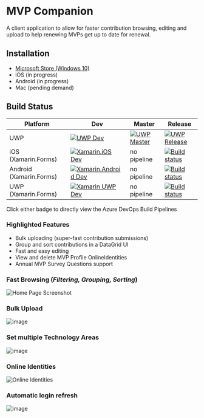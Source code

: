 # MVP Companion 

A client application to allow for faster contribution browsing, editing and upload to help renewing MVPs get up to date for renewal.

## Installation
- [Microsoft Store (Windows 10)](https://www.microsoft.com/store/apps/9NRXNX3WLH77) 
- iOS (in progress)
- Android (in progress)
- Mac (pending demand)

## Build Status
| Platform | Dev | Master | Release |
|----------|-----|--------|---------|
| UWP | [![UWP Dev](https://dev.azure.com/lance/MVP%20Companion%20Ops/_apis/build/status/UWP%20%5BDev%5D)](https://dev.azure.com/lance/MVP%20Companion%20Ops/_build/latest?definitionId=8) | [![UWP Master](https://dev.azure.com/lance/MVP%20Companion%20Ops/_apis/build/status/UWP%20%5BMaster%5D)](https://dev.azure.com/lance/MVP%20Companion%20Ops/_build/latest?definitionId=14) |  [![UWP Release](https://dev.azure.com/lance/MVP%20Companion%20Ops/_apis/build/status/UWP%20%5BRelease%5D)](https://dev.azure.com/lance/MVP%20Companion%20Ops/_build/latest?definitionId=15) |
| iOS (Xamarin.Forms) | [![Xamarin.iOS Dev](https://lance.visualstudio.com/MVP%20Companion%20Ops/_apis/build/status/XF%20iOS)](https://lance.visualstudio.com/MVP%20Companion%20Ops/_build/latest?definitionId=7)  |  no pipeline | [![Build status](https://dev.azure.com/lance/MVP%20Companion%20Ops/_apis/build/status/XF%20iOS%20%5BRelease%5D)](https://dev.azure.com/lance/MVP%20Companion%20Ops/_build/latest?definitionId=18) |
| Android (Xamarin.Forms) | [![Xamarin.Android Dev](https://lance.visualstudio.com/MVP%20Companion%20Ops/_apis/build/status/XF%20Android)](https://lance.visualstudio.com/MVP%20Companion%20Ops/_build/latest?definitionId=13)  |  no pipeline | [![Build status](https://dev.azure.com/lance/MVP%20Companion%20Ops/_apis/build/status/XF%20Android%20%5BRelease%5D)](https://dev.azure.com/lance/MVP%20Companion%20Ops/_build/latest?definitionId=17) |
| UWP (Xamarin.Forms) | [![Xamarin UWP Dev](https://dev.azure.com/lance/MVP%20Companion%20Ops/_apis/build/status/XF%20UWP%20%5BDev%5D)](https://dev.azure.com/lance/MVP%20Companion%20Ops/_build/latest?definitionId=16) |  no pipeline | [![Build status](https://dev.azure.com/lance/MVP%20Companion%20Ops/_apis/build/status/XF%20UWP%20%5BRelease%5D)](https://dev.azure.com/lance/MVP%20Companion%20Ops/_build/latest?definitionId=19) |

Click either badge to directly view the Azure DevOps Build Pipelines

### Highlighted Features
- Bulk uploading (super-fast contribution submissions)
- Group and sort contributions in a DataGrid UI
- Fast and easy editing
- View and delete MVP Profile OnlineIdentities
- Annual MVP Survey Questions support

### Fast Browsing (*Filtering, Grouping, Sorting*)
![Home Page Screenshot](https://user-images.githubusercontent.com/3520532/50461373-06566300-094c-11e9-881b-e449784d610b.png)

### Bulk Upload
![image](https://content.screencast.com/users/lance.mccarthy/folders/Snagit/media/054a5bfe-3d1f-4aec-b4df-1473d662e789/03.09.2018-18.36.GIF)

### Set multiple Technology Areas
![image](https://dvlup.blob.core.windows.net/general-app-files/MVP%20Companion/MutipleTechAreas.gif)

### Online Identities
![Online Identities](https://user-images.githubusercontent.com/3520532/50461434-5a614780-094c-11e9-856c-14fdfc1dd5ac.png)

### Automatic login refresh
![image](https://dvlup.blob.core.windows.net/general-app-files/MVP%20Companion/MVP_Companion_1.7_update.gif)
